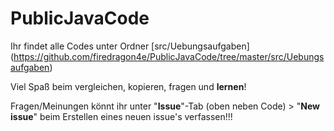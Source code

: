 # PublicJavaCode

Ihr findet alle Codes unter Ordner [src/Uebungsaufgaben]
(https://github.com/firedragon4e/PublicJavaCode/tree/master/src/Uebungsaufgaben)

Viel Spaß beim vergleichen, kopieren, fragen und **lernen**!

Fragen/Meinungen könnt ihr unter "**Issue**"-Tab (oben neben Code) > "**New issue**" beim Erstellen 
eines neuen issue's verfassen!!!
